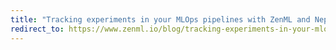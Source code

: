 ```yaml
---
title: "Tracking experiments in your MLOps pipelines with ZenML and Neptune"
redirect_to: https://www.zenml.io/blog/tracking-experiments-in-your-mlops-pipelines-with-zenml-and-neptune
---
```

